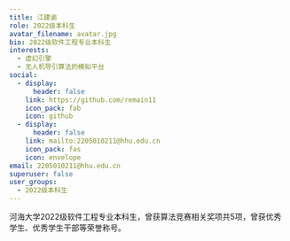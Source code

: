 ```yaml
---
title: 江建谕
role: 2022级本科生
avatar_filename: avatar.jpg
bio: 2022级软件工程专业本科生
interests:
  - 虚幻引擎
  - 无人机导引算法的模拟平台
social:
  - display:
      header: false
    link: https://github.com/remain11
    icon_pack: fab
    icon: github
  - display:
      header: false
    link: mailto:2205010211@hhu.edu.cn
    icon_pack: fas
    icon: envelope
email: 2205010211@hhu.edu.cn
superuser: false
user_groups:
  - 2022级本科生
---
```

河海大学2022级软件工程专业本科生，曾获算法竞赛相关奖项共5项，曾获优秀学生、优秀学生干部等荣誉称号。